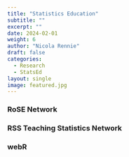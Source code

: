 ```yaml
---
title: "Statistics Education"
subtitle: ""
excerpt: ""
date: 2024-02-01
weight: 6
author: "Nicola Rennie"
draft: false
categories:
  - Research
  - StatsEd
layout: single
image: featured.jpg
---
```


### RoSE Network

### RSS Teaching Statistics Network

### webR

